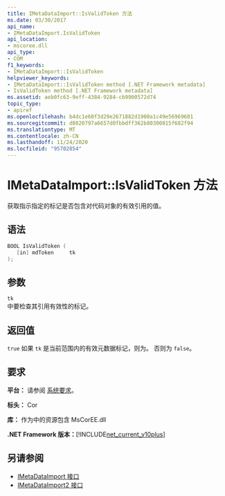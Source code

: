 ```yaml
---
title: IMetaDataImport::IsValidToken 方法
ms.date: 03/30/2017
api_name:
- IMetaDataImport.IsValidToken
api_location:
- mscoree.dll
api_type:
- COM
f1_keywords:
- IMetaDataImport::IsValidToken
helpviewer_keywords:
- IMetaDataImport::IsValidToken method [.NET Framework metadata]
- IsValidToken method [.NET Framework metadata]
ms.assetid: aeb0fc63-9eff-4384-9284-cb9900572d74
topic_type:
- apiref
ms.openlocfilehash: b4dc1e60f3d29e2671882d1900a1c49e56969601
ms.sourcegitcommit: d8020797a6657d0fbbdff362b80300815f682f94
ms.translationtype: MT
ms.contentlocale: zh-CN
ms.lasthandoff: 11/24/2020
ms.locfileid: "95702854"
---
```

# <a name="imetadataimportisvalidtoken-method"></a>IMetaDataImport::IsValidToken 方法

获取指示指定的标记是否包含对代码对象的有效引用的值。  
  
## <a name="syntax"></a>语法  
  
```cpp  
BOOL IsValidToken (  
   [in] mdToken     tk  
);  
```  
  
## <a name="parameters"></a>参数  

 `tk`  
 中要检查其引用有效性的标记。  
  
## <a name="return-value"></a>返回值  

 `true` 如果 `tk` 是当前范围内的有效元数据标记，则为。 否则为 `false`。  
  
## <a name="requirements"></a>要求  

 **平台：** 请参阅 [系统要求](../../get-started/system-requirements.md)。  
  
 **标头：** Cor  
  
 **库：** 作为中的资源包含 MsCorEE.dll  
  
 **.NET Framework 版本：**[!INCLUDE[net_current_v10plus](../../../../includes/net-current-v10plus-md.md)]  
  
## <a name="see-also"></a>另请参阅

- [IMetaDataImport 接口](imetadataimport-interface.md)
- [IMetaDataImport2 接口](imetadataimport2-interface.md)
